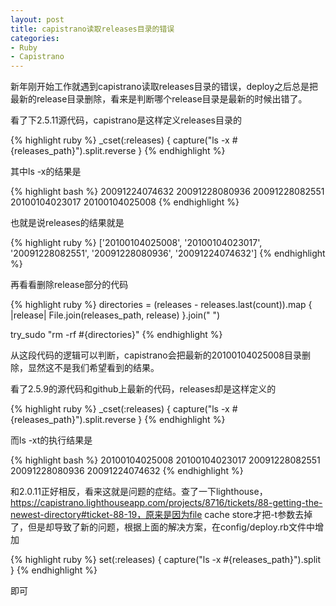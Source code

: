 ```yaml
---
layout: post
title: capistrano读取releases目录的错误
categories:
- Ruby
- Capistrano
---
```

新年刚开始工作就遇到capistrano读取releases目录的错误，deploy之后总是把最新的release目录删除，看来是判断哪个release目录是最新的时候出错了。

看了下2.5.11源代码，capistrano是这样定义releases目录的

{% highlight ruby %}
_cset(:releases)          { capture("ls -x #{releases_path}").split.reverse }
{% endhighlight %}

其中ls -x的结果是

{% highlight bash %}
20091224074632  20091228080936  20091228082551  20100104023017  20100104025008
{% endhighlight %}

也就是说releases的结果就是

{% highlight ruby %}
['20100104025008', '20100104023017', '20091228082551', '20091228080936', '20091224074632']
{% endhighlight %}

再看看删除release部分的代码

{% highlight ruby %}
directories = (releases - releases.last(count)).map { |release|
  File.join(releases_path, release) }.join(" ")

try_sudo "rm -rf #{directories}"
{% endhighlight %}

从这段代码的逻辑可以判断，capistrano会把最新的20100104025008目录删除，显然这不是我们希望看到的结果。

看了2.5.9的源代码和github上最新的代码，releases却是这样定义的

{% highlight ruby %}
_cset(:releases)          { capture("ls -x #{releases_path}").split.reverse }
{% endhighlight %}

而ls -xt的执行结果是

{% highlight bash %}
20100104025008  20100104023017  20091228082551  20091228080936  20091224074632
{% endhighlight %}

和2.0.11正好相反，看来这就是问题的症结。查了一下lighthouse，https://capistrano.lighthouseapp.com/projects/8716/tickets/88-getting-the-newest-directory#ticket-88-19，原来是因为file cache store才把-t参数去掉了，但是却导致了新的问题，根据上面的解决方案，在config/deploy.rb文件中增加

{% highlight ruby %}
set(:releases) { capture("ls -x #{releases_path}").split }
{% endhighlight %}

即可

